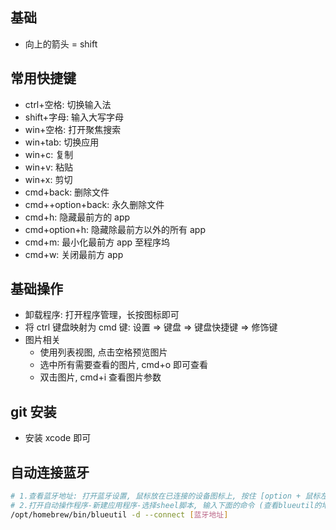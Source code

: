 ## 基础

- 向上的箭头 = shift

## 常用快捷键

- ctrl+空格: 切换输入法
- shift+字母: 输入大写字母
- win+空格: 打开聚焦搜索
- win+tab: 切换应用
- win+c: 复制
- win+v: 粘贴
- win+x: 剪切
- cmd+back: 删除文件
- cmd++option+back: 永久删除文件
- cmd+h: 隐藏最前方的 app
- cmd+option+h: 隐藏除最前方以外的所有 app
- cmd+m: 最小化最前方 app 至程序坞
- cmd+w: 关闭最前方 app

## 基础操作

- 卸载程序: 打开程序管理，长按图标即可
- 将 ctrl 键盘映射为 cmd 键: 设置 => 键盘 => 键盘快捷键 => 修饰键
- 图片相关
  - 使用列表视图, 点击空格预览图片
  - 选中所有需要查看的图片, cmd+o 即可查看
  - 双击图片, cmd+i 查看图片参数

## git 安装

- 安装 xcode 即可

## 自动连接蓝牙

```sh
# 1.查看蓝牙地址: 打开蓝牙设置, 鼠标放在已连接的设备图标上, 按住 [option + 鼠标左键] 即可查看
# 2.打开自动操作程序-新建应用程序-选择sheel脚本, 输入下面的命令 (查看blueutil的地址 where blueutil)
/opt/homebrew/bin/blueutil -d --connect [蓝牙地址]
```
